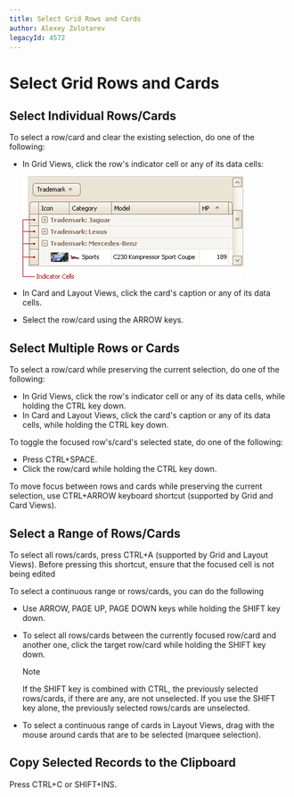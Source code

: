 ```yaml
---
title: Select Grid Rows and Cards
author: Alexey Zolotarev
legacyId: 4572
---
```

# Select Grid Rows and Cards
## Select Individual Rows/Cards
To select a row/card and clear the existing selection, do one of the following:
* In Grid Views, click the row's indicator cell or any of its data cells:
	
	![EU_XtraGrid_GridView_IndicatorCells](../../../images/img7494.png)
* In Card and Layout Views, click the card's caption or any of its data cells.
* Select the row/card using the ARROW keys.

## Select Multiple Rows or Cards
To select a row/card while preserving the current selection, do one of the following:
* In Grid Views, click the row's indicator cell or any of its data cells, while holding the CTRL key down.
* In Card and Layout Views, click the card's caption or any of its data cells, while holding the CTRL key down.

To toggle the focused row's/card's selected state, do one of the following:
* Press CTRL+SPACE.
* Click the row/card while holding the CTRL key down.

To move focus between rows and cards while preserving the current selection, use CTRL+ARROW keyboard shortcut (supported by Grid and Card Views).

## Select a Range of Rows/Cards
To select all rows/cards, press CTRL+A (supported by Grid and Layout Views). Before pressing this shortcut, ensure that the focused cell is not being edited

To select a continuous range or rows/cards, you can do the following
* Use ARROW, PAGE UP, PAGE DOWN keys while holding the SHIFT key down.
* To select all rows/cards between the currently focused row/card and another one, click the target row/card while holding the SHIFT key down.
	
	> [!NOTE]
	> If the SHIFT key is combined with CTRL, the previously selected rows/cards, if there are any, are not unselected. If you use the SHIFT key alone, the previously selected rows/cards are unselected.
* To select a continuous range of cards in Layout Views, drag with the mouse around cards that are to be selected (marquee selection).

## Copy Selected Records to the Clipboard
Press CTRL+C or SHIFT+INS.